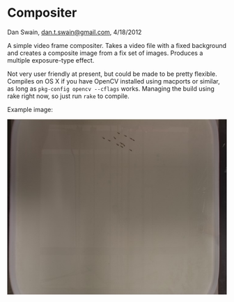 # Compositer

Dan Swain, dan.t.swain@gmail.com, 4/18/2012

A simple video frame compositer.  Takes a video file with a fixed background and creates a composite image from a fix set of images.  Produces a multiple exposure-type effect.

Not very user friendly at present, but could be made to be pretty flexible.  Compiles on OS X if you have OpenCV installed using macports or similar, as long as `pkg-config opencv --cflags` works.  Managing the build using rake right now, so just run `rake` to compile.

Example image:

![Example](sample.jpg)

